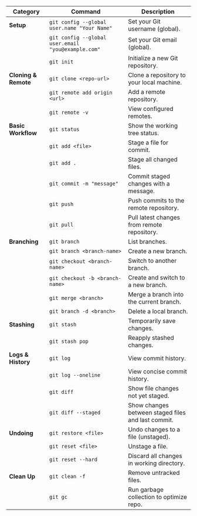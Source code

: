 | **Category**         | **Command**                        | **Description**                                                                 |
|----------------------|------------------------------------|---------------------------------------------------------------------------------|
| **Setup**          | `git config --global user.name "Your Name"` | Set your Git username (global).                                                |
|                      | `git config --global user.email "you@example.com"` | Set your Git email (global).                                                   |
|                      | `git init`                         | Initialize a new Git repository.                                               |
| **Cloning & Remote** | `git clone <repo-url>`             | Clone a repository to your local machine.                                      |
|                      | `git remote add origin <url>`      | Add a remote repository.                                                       |
|                      | `git remote -v`                    | View configured remotes.                                                       |
| **Basic Workflow**  | `git status`                       | Show the working tree status.                                                  |
|                      | `git add <file>`                   | Stage a file for commit.                                                       |
|                      | `git add .`                        | Stage all changed files.                                                       |
|                      | `git commit -m "message"`          | Commit staged changes with a message.                                          |
|                      | `git push`                         | Push commits to the remote repository.                                         |
|                      | `git pull`                         | Pull latest changes from remote repository.                                    |
| **Branching**       | `git branch`                       | List branches.                                                                 |
|                      | `git branch <branch-name>`         | Create a new branch.                                                           |
|                      | `git checkout <branch-name>`       | Switch to another branch.                                                      |
|                      | `git checkout -b <branch-name>`    | Create and switch to a new branch.                                             |
|                      | `git merge <branch>`               | Merge a branch into the current branch.                                        |
|                      | `git branch -d <branch>`           | Delete a local branch.                                                         |
| **Stashing**        | `git stash`                        | Temporarily save changes.                                                      |
|                      | `git stash pop`                    | Reapply stashed changes.                                                       |
| **Logs & History**   | `git log`                          | View commit history.                                                           |
|                      | `git log --oneline`                | View concise commit history.                                                   |
|                      | `git diff`                         | Show file changes not yet staged.                                              |
|                      | `git diff --staged`                | Show changes between staged files and last commit.                             |
| **Undoing**         | `git restore <file>`              | Undo changes to a file (unstaged).                                             |
|                      | `git reset <file>`                 | Unstage a file.                                                                |
|                      | `git reset --hard`                 | Discard all changes in working directory.                                   |
| **Clean Up**        | `git clean -f`                     | Remove untracked files.                                                  |
|                      | `git gc`                           | Run garbage collection to optimize repo.                                       |
